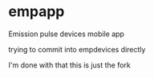 # empapp
Emission pulse devices mobile app

trying to commit into empdevices directly

I'm done with that
this is just the fork